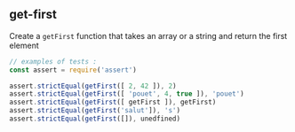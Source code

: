 ## get-first

Create a `getFirst` function that takes an array or a string and return the first element

```js
// examples of tests :
const assert = require('assert')

assert.strictEqual(getFirst([ 2, 42 ]), 2)
assert.strictEqual(getFirst([ 'pouet', 4, true ]), 'pouet')
assert.strictEqual(getFirst([ getFirst ]), getFirst)
assert.strictEqual(getFirst('salut']), 's')
assert.strictEqual(getFirst([]), unedfined)
```
